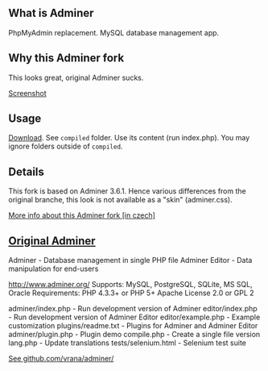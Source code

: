 What is Adminer
------

PhpMyAdmin replacement. MySQL database management app.

Why this Adminer fork
------

This looks great, original Adminer sucks.

[Screenshot](http://cl.ly/image/3R173Z0p0o20)

Usage
------

[Download](https://github.com/kahi/adminer). See `compiled` folder. Use its content (run index.php). You may ignore folders outside of `compiled`.

Details
------

This fork is based on Adminer 3.6.1. Hence various differences from the original branche, this look is not available as a "skin" (adminer.css).

[More info about this Adminer fork [in czech]](http://kahi.cz/blog/adminer-s-makeupem)


[Original Adminer](https://github.com/vrana/adminer/)
------

Adminer - Database management in single PHP file
Adminer Editor - Data manipulation for end-users

http://www.adminer.org/
Supports: MySQL, PostgreSQL, SQLite, MS SQL, Oracle
Requirements: PHP 4.3.3+ or PHP 5+
Apache License 2.0 or GPL 2

adminer/index.php - Run development version of Adminer
editor/index.php - Run development version of Adminer Editor
editor/example.php - Example customization
plugins/readme.txt - Plugins for Adminer and Adminer Editor
adminer/plugin.php - Plugin demo
compile.php - Create a single file version
lang.php - Update translations
tests/selenium.html - Selenium test suite

[See github.com/vrana/adminer/](https://github.com/vrana/adminer/)